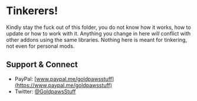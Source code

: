 # **Tinkerers!**
Kindly stay the fuck out of this folder, you do not know how it works, how to update or how to work with it. Anything you change in here _will_ conflict with other addons using the same libraries. Nothing here is meant for tinkering, not even for personal mods. 

## **Support & Connect**
* PayPal: [www.paypal.me/goldpawsstuff](https://www.paypal.me/goldpawsstuff)  
* Twitter: [@GoldpawsStuff](https://twitter.com/goldpawsstuff)  
